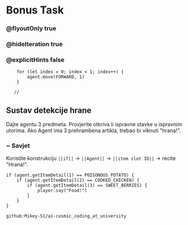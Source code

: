 # Bonus Task
### @flyoutOnly true
### @hideIteration true
### @explicitHints false

``` ghost
    for (let index = 0; index < 1; index++) {
        agent.move(FORWARD, 1)
    }
```
```template
   //     
```

## Sustav detekcije hrane

Dajte agentu 3 predmeta. Provjerite otkriva li ispravne stavke u ispravnim utorima. Ako Agent ima 3 prehrambena artikla, trebao bi viknuti "hrana!".

### ~ Savjet 

Koristite konstrukciju ``||if||`` -> ``||Agent||`` -> ``||item slot ID||`` -> recite "Hrana!".


``` blocks
if (agent.getItemDetail(1) == POISONOUS_POTATO) {
    if (agent.getItemDetail(2) == COOKED_CHICKEN) {
        if (agent.getItemDetail(3) == SWEET_BERRIES) {
            player.say("Food!")
        }
    }
}
```
```package
github:Mikey-S1/ai-cosmic_coding_at_university
```

